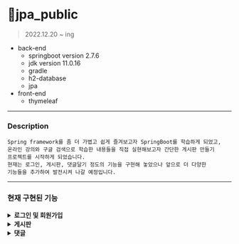 # 📝jpa_public
> 2022.12.20 ~ ing
- back-end
  - springboot version 2.7.6
  - jdk version 11.0.16
  - gradle
  - h2-database
  - jpa
- front-end
  - thymeleaf

---

### Description
````
Spring framework를 좀 더 가볍고 쉽게 즐겨보고자 SpringBoot를 학습하게 되었고,
온라인 강의와 구글 검색으로 학습한 내용들을 직접 실현해보고자 간단한 게시판 만들기
프로젝트를 시작하게 되었습니다.
현재는 로그인, 게시판, 댓글달기 정도의 기능을 구현해 놓았으나 앞으로 더 다양한
기능들을 추가하여 발전시켜 나갈 예정입니다.
````
---

### 현재 구현된 기능
<details>
<summary><b>로그인 및 회원가입</b></summary>
<div markdown="1">

1. 로그인

- 세션 적용하여 로그인 구현
- 아이디와 비밀번호를 입력해서 로그인
- 아이디가 없을경우 `회원가입` 페이지로 이동해서 회원가입 진행
    <details>
    <summary>회원가입 이미지</summary>
    <div markdown="1">
    <img src="Readme_img/join_error.png" width="50%" height="50%">
    <img src="Readme_img/join_dupe.png" width="50%" height="50%">
    </div>
    </details>    
- `아이디` or `비밀번호` 가 다를경우 `“아이디 또는 비밀번호가 맞지 않습니다.”` 문구 표출
- 아이디와 비밀번호 칸에 공백입력시 `“공백일 수 없습니다”` 문구 표출
    <details>
    <summary>로그인 에러 이미지</summary>
    <div markdown="1">
    <img src="Readme_img/login_blank.png" width="50%" height="50%">
    <img src="Readme_img/login_error.png" width="50%" height="50%">
    </div>
    </details>
  
2. 회원가입

- 아이디와 비밀번호를 입력후 `Submit` 버튼을 눌러 가입 진행
- 가입이 완료되면 로그인 화면으로 이동
- 중복된 아이디의 유저가 있으면 `"동일한 ID의 사용자가 존재합니다."` 문구 표출
</div>
</details>

<details>
<summary><b>게시판</b></summary>
<div markdown="1">

1. 게시글작성

- 메인 홈 화면에서 `게시판 작성` 버튼 클릭시 게시글 작성 화면으로 이동
- 작성자는 현재 로그인중인 멤버의 세션값에서 가져와서 자동으로 세팅
- 제목과 내용을 아무것도 입력 하지 않고 `저장하기` 클릭시
  `”제목은 필수 입니다.”`  or `“내용을 입력해주세요.”` 문구 표출
- 작성한 게시글이 정상적으로 DB에 저장되면 게시글목록 페이지로 이동

2. 게시글목록

- 메인 홈 화면에서 `게시글 목록` 버튼 클릭시 게시글 DB의 status 컬럼이 EXIST인
  게시글들을 확인 가능
- 게시판 id를 오름차순으로 게시글 목록 정렬
- 한번에 나타내는 게시글의 갯수는 10개로 지정, 10개가 넘어가는 경우 페이지를 나눔
- 우측 하단 `글쓰기` 버튼으로 새로운 게시글 작성 가능
- 게시글이 없을 경우 `“게시물이 존재하지 않습니다.”` 문구 표출 및
  하단, `뒤로가기` 버튼 클릭하여 게시물 목록페이지로 돌아가기 가능


3. 게시글검색

- `검색하기` 를 통해 게시글 제목을 검색하여 특정 게시물만 검색 가능
- 검색한 게시물이 10개가 넘어갈 경우 페이징 처리

4. 게시글수정

- 수정하고 싶은 게시글 열람하여 제목 및 내용을 수정한 후 `수정하기` 버튼을 눌러 수정
- 수정이 완료되면 게시글목록 페이지로 이동
- 게시글은 모든 사용자가 열람 가능
- 작성자와 현재로그인한 사용자가 같을 경우만 게시글 수정가능

5. 게시글삭제

- 클릭한 게시글 하단에 `삭제하기` 버튼 클릭시 해당 게시글 data의 status 컬럼이
  ***EXIST*** 에서 ***DELETED*** 로 변경
- 삭제가 완료되면 게시글목록 페이지로 이동

</div>
</details>

<details>
<summary><b>댓글</b></summary>
<div markdown="1">

</div>
</details>